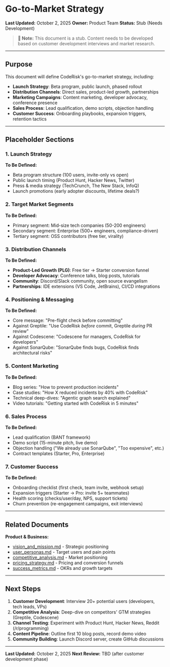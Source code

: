 # Go-to-Market Strategy

**Last Updated:** October 2, 2025
**Owner:** Product Team
**Status:** Stub (Needs Development)

> **📘 Note:** This document is a stub. Content needs to be developed based on customer development interviews and market research.

---

## Purpose

This document will define CodeRisk's go-to-market strategy, including:

- **Launch Strategy**: Beta program, public launch, phased rollout
- **Distribution Channels**: Direct sales, product-led growth, partnerships
- **Marketing Campaigns**: Content marketing, developer advocacy, conference presence
- **Sales Process**: Lead qualification, demo scripts, objection handling
- **Customer Success**: Onboarding playbooks, expansion triggers, retention tactics

---

## Placeholder Sections

### 1. Launch Strategy

**To Be Defined:**
- Beta program structure (100 users, invite-only vs open)
- Public launch timing (Product Hunt, Hacker News, Twitter)
- Press & media strategy (TechCrunch, The New Stack, InfoQ)
- Launch promotions (early adopter discounts, lifetime deals?)

### 2. Target Market Segments

**To Be Defined:**
- Primary segment: Mid-size tech companies (50-200 engineers)
- Secondary segment: Enterprise (500+ engineers, compliance-driven)
- Tertiary segment: OSS contributors (free tier, virality)

### 3. Distribution Channels

**To Be Defined:**
- **Product-Led Growth (PLG)**: Free tier → Starter conversion funnel
- **Developer Advocacy**: Conference talks, blog posts, tutorials
- **Community**: Discord/Slack community, open source evangelism
- **Partnerships**: IDE extensions (VS Code, JetBrains), CI/CD integrations

### 4. Positioning & Messaging

**To Be Defined:**
- Core message: "Pre-flight check before committing"
- Against Greptile: "Use CodeRisk *before* commit, Greptile *during* PR review"
- Against Codescene: "Codescene for managers, CodeRisk for developers"
- Against SonarQube: "SonarQube finds bugs, CodeRisk finds architectural risks"

### 5. Content Marketing

**To Be Defined:**
- Blog series: "How to prevent production incidents"
- Case studies: "How X reduced incidents by 40% with CodeRisk"
- Technical deep-dives: "Agentic graph search explained"
- Video tutorials: "Getting started with CodeRisk in 5 minutes"

### 6. Sales Process

**To Be Defined:**
- Lead qualification (BANT framework)
- Demo script (15-minute pitch, live demo)
- Objection handling ("We already use SonarQube", "Too expensive", etc.)
- Contract templates (Starter, Pro, Enterprise)

### 7. Customer Success

**To Be Defined:**
- Onboarding checklist (first check, team invite, webhook setup)
- Expansion triggers (Starter → Pro: invite 5+ teammates)
- Health scoring (checks/user/day, NPS, support tickets)
- Churn prevention (re-engagement campaigns, exit interviews)

---

## Related Documents

**Product & Business:**
- [vision_and_mission.md](vision_and_mission.md) - Strategic positioning
- [user_personas.md](user_personas.md) - Target users and pain points
- [competitive_analysis.md](competitive_analysis.md) - Market positioning
- [pricing_strategy.md](pricing_strategy.md) - Pricing and conversion funnels
- [success_metrics.md](success_metrics.md) - OKRs and growth targets

---

## Next Steps

1. **Customer Development**: Interview 20+ potential users (developers, tech leads, VPs)
2. **Competitive Analysis**: Deep-dive on competitors' GTM strategies (Greptile, Codescene)
3. **Channel Testing**: Experiment with Product Hunt, Hacker News, Reddit (/r/programming)
4. **Content Pipeline**: Outline first 10 blog posts, record demo video
5. **Community Building**: Launch Discord server, create GitHub discussions

---

**Last Updated:** October 2, 2025
**Next Review:** TBD (after customer development phase)
